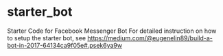 # starter_bot
Starter Code for Facebook Messenger Bot 
For detailed instruction on how to setup the starter bot, see https://medium.com/@eugenelin89/build-a-bot-in-2017-64134ca9f05e#.psek6ya9w
